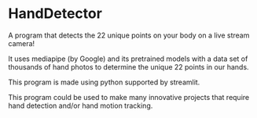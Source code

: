 # HandDetector
A program that detects the 22 unique points on your body on a live stream camera!

It uses mediapipe (by Google) and its pretrained models with a data set of thousands of hand photos to determine the unique 22 points in our hands.

This program is made using python supported by streamlit.

This program could be used to make many innovative projects that require hand detection and/or hand motion tracking.
